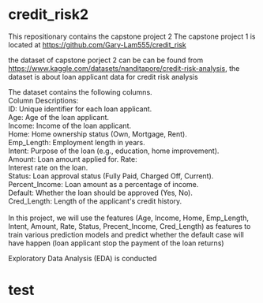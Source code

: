 # credit_risk2
This repositionary contains the capstone project 2
The capstone project 1 is located at https://github.com/Gary-Lam555/credit_risk

the dataset of capstone porject 2 can be can be found from https://www.kaggle.com/datasets/nanditapore/credit-risk-analysis, the dataset is about loan applicant data for credit risk analysis <p>
The dataset contains the following columns. <br>
Column Descriptions: <br>
ID: Unique identifier for each loan applicant. <br>
Age: Age of the loan applicant. <br>
Income: Income of the loan applicant.  <br>
Home: Home ownership status (Own, Mortgage, Rent). <br>
Emp_Length: Employment length in years. <br>
Intent: Purpose of the loan (e.g., education, home improvement). <br>
Amount: Loan amount applied for. Rate: <br>
Interest rate on the loan. <br>
Status: Loan approval status (Fully Paid, Charged Off, Current). <br>
Percent_Income: Loan amount as a percentage of income. <br>
Default: Whether the loan should be approved (Yes, No). <br>
Cred_Length: Length of the applicant's credit history.<br>
<br>
In this project, we will use the features (Age, Income, Home, Emp_Length, Intent, Amount, Rate, Status, Precent_Income, Cred_Length) as features to train various prediction models and predict whether the default case will have happen (loan applicant stop the payment of the loan returns)<br>

Exploratory Data Analysis (EDA) is conducted 

<H1>test</H1>
